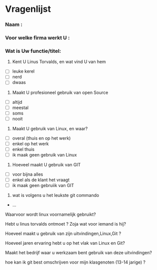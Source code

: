 # Vragenlijst
### Naam :
### Voor welke firma werkt U :
### Wat is Uw functie/titel:

1. Kent U Linus Torvalds, en wat vind U van hem
  - [ ] leuke kerel
  - [ ] nerd
  - [ ] dwaas

1. Maakt U profesioneel gebruik van open Source
  - [ ] altijd 
  - [ ] meestal 
  - [ ] soms 
  - [ ] nooit

1. Maakt U gebruik van Linux, en waar? 
  - [ ] overal (thuis en op het werk)
  - [ ] enkel op het werk
  - [ ] enkel thuis
  - [ ] ik maak geen gebruik van Linux
 
 1. Hoeveel maakt U gebruik van GIT
  - [ ] voor bijna alles
  - [ ] enkel als de klant het vraagt
  - [ ] ik maak geen gebruiik van GIT
  
 1. wat is volgens u het leukste git commando
  
  - ...
  
Waarvoor wordt linux voornamelijk gebruikt?

Hebt u linus torvalds ontmoet ? Zoja wat voor iemand is hij?

Hoeveel maakt u gebruik van zijn uitvindingen,Linux,Git ?

Hoeveel jaren ervaring  hebt u op het vlak van Linux en Git?

Maakt het bedrijf waar u werkzaam bent gebruik van deze uitvindingen?

hoe kan ik git best omschrijven voor mijn klasgenoten (13-14 jarige) ?
